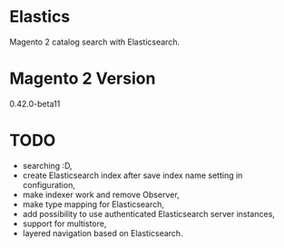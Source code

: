 Elastics
========

Magento 2 catalog search with Elasticsearch.

Magento 2 Version
=================
0.42.0-beta11


TODO
====
* searching :D,
* create Elasticsearch index after save index name setting in configuration, 
* make indexer work and remove Observer,
* make type mapping for Elasticsearch,
* add possibility to use authenticated Elasticsearch server instances,
* support for multistore,
* layered navigation based on Elasticsearch.